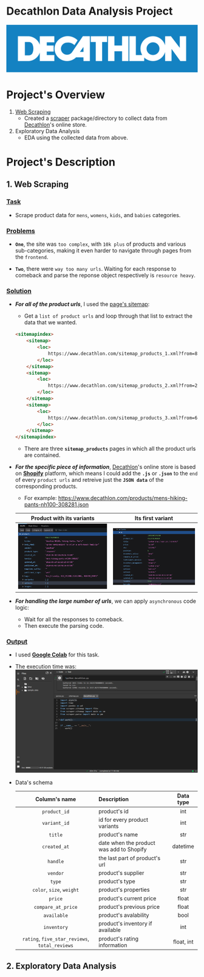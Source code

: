 # Decathlon Data Analysis Project
![logo](assets/decathlon_logo.svg)

# Project's Overview
1. <ins>Web Scraping</ins>
    * Created a [scraper](scraper/) package/directory to collect data from [Decathlon](https://www.decathlon.com/)'s online store.
2. Exploratory Data Analysis
    * EDA using the collected data from above.

# Project's Description
## 1. Web Scraping
### <ins>Task</ins>
* Scrape product data for `mens`, `womens`, `kids`, and `babies` categories.

### <ins>Problems</ins>
* **`One`**, the site was `too complex`, with `10k plus` of products and various sub-categories, making it even harder to navigate through pages from the `frontend`.

* **`Two`**, there were `way too many urls`. Waiting for each response to comeback and parse the reponse object respectively is `resource heavy`.

### <ins>Solution</ins>
* **_For all of the product urls_**, I used the [page's sitemap](https://www.decathlon.com/sitemap.xml):
    * Get a `list of product urls` and loop through that list to extract the data that we wanted.
    ```html
    <sitemapindex>
        <sitemap>
            <loc>
                https://www.decathlon.com/sitemap_products_1.xml?from=8207731009&to=2066233163838
            </loc>
        </sitemap>
        <sitemap>
            <loc>
                https://www.decathlon.com/sitemap_products_2.xml?from=2066236014654&to=6550705406014
            </loc>
        </sitemap>
        <sitemap>
            <loc>
                https://www.decathlon.com/sitemap_products_3.xml?from=6550705471550&to=6968108580926
            </loc>
        </sitemap>
    </sitemapindex>
    ```
    * There are three **`sitemap_products`** pages in which all the product urls are contained.

* **_For the specific piece of information_**, [Decathlon](https://www.decathlon.com/)'s online store is based on **[Shopify](https://www.shopify.com/)** platform, which means I could add the **`.js`** or **`.json`** to the `end` of every `product urls` and retreive just the **`JSON data`** of the corresponding products.
    * For example: https://www.decathlon.com/products/mens-hiking-pants-nh100-308281.json

    | Product with its variants | Its first variant |
    | :---: | :---: |
    | ![](assets/json_output_01.png) | ![](assets/json_output_02.png) |

* **_For handling the large number of urls_**, we can apply `asynchronous` code logic:
    * Wait for all the responses to comeback.
    * Then execute the parsing code.

### <ins>Output</ins>
* I used **[Google Colab](https://research.google.com/colaboratory/)** for this task.
* The execution time was:
![Execution time](assets/output.png)

* Data's schema

    | Column's name | Description | Data type |
    | :---: | :--- | :---: |
    | `product_id` | product's id | int |
    | `variant_id` | id for every product variants | int |
    | `title` | product's name | str |
    | `created_at` | date when the product was add to Shopify | datetime |
    | `handle` | the last part of product's url | str |
    | `vendor` | product's supplier | str |
    | `type` | product's type | str |
    | `color`, `size`, `weight` | product's properties | str |
    | `price` | product's current price | float |
    | `compare_at_price` | product's previous price | float |
    | `available` | product's avalability | bool |
    | `inventory` | product's inventory if available | int |
    | `rating`, `five_star_reviews`, `total_reviews` | product's rating information | float, int |

## 2. Exploratory Data Analysis